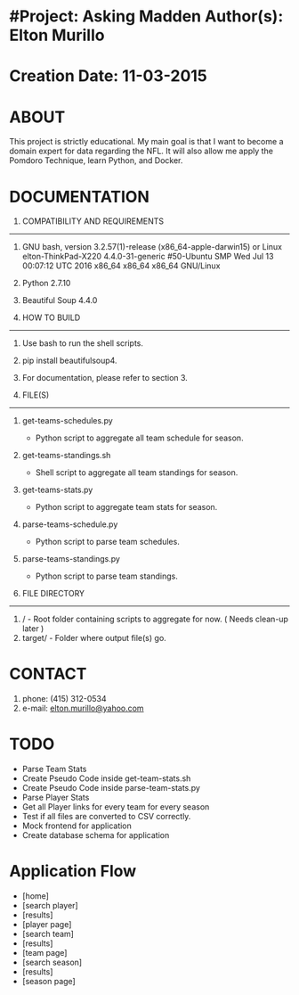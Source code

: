 #Project: Asking Madden
Author(s): Elton Murillo
========================
Creation Date: 11-03-2015
========================
ABOUT
=====

This project is strictly educational. My main goal is that I want to become a domain expert for data regarding the NFL. It will also allow me apply the Pomdoro Technique, learn Python, and Docker.

DOCUMENTATION
===

1. COMPATIBILITY AND REQUIREMENTS
-------

1. GNU bash, version 3.2.57(1)-release (x86_64-apple-darwin15) or Linux elton-ThinkPad-X220 4.4.0-31-generic #50-Ubuntu SMP Wed Jul 13 00:07:12 UTC 2016 x86_64 x86_64 x86_64 GNU/Linux

2. Python 2.7.10
3. Beautiful Soup 4.4.0 
 

2. HOW TO BUILD
----------------

1. Use bash to run the shell scripts.
2. pip install beautifulsoup4.
3. For documentation, please refer to section 3.


3. FILE(S)
----------

1. get-teams-schedules.py
   * Python script to aggregate all team schedule for season.
2. get-teams-standings.sh
   * Shell script to aggregate all team standings for season.
3. get-teams-stats.py
   * Python script to aggregate team stats for season.
4. parse-teams-schedule.py
   * Python script to parse team schedules.
5. parse-teams-standings.py 
   * Python script to parse team standings.

4. FILE DIRECTORY
-----------------

1. / - Root folder containing scripts to aggregate for now. ( Needs clean-up later )
2. target/ - Folder where output file(s) go.

CONTACT
========
1. phone: (415) 312-0534
2. e-mail: elton.murillo@yahoo.com

TODO
===
* Parse Team Stats
* Create Pseudo Code inside get-team-stats.sh
* Create Pseudo Code inside parse-team-stats.py
* Parse Player Stats
* Get all Player links for every team for every season
* Test if all files are converted to CSV correctly.
* Mock frontend for application
* Create database schema for application

Application Flow
===

- [home]
- [search player]
- [results]
- [player page]
- [search team]
- [results]
- [team page]
- [search season]
- [results]
- [season page]

